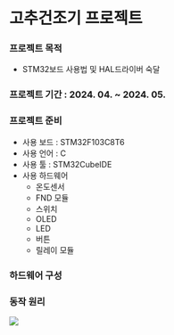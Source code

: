 # 고추건조기 프로젝트


### 프로젝트 목적
- STM32보드 사용법 및 HAL드라이버 숙달

### 프로젝트 기간 : 2024. 04. ~ 2024. 05.

### 프로젝트 준비
- 사용 보드 : STM32F103C8T6
- 사용 언어 : C
- 사용 툴 : STM32CubeIDE
- 사용 하드웨어
  - 온도센서
  - FND 모듈
  - 스위치
  - OLED
  - LED
  - 버튼
  - 릴레이 모듈

### 하드웨어 구성


### 동작 원리
![]([https://github.com/MinsikYoon/STM_Project/blob/master/%EB%8F%99%EC%9E%91%EC%9B%90%EB%A6%AC.png](https://github.com/MinsikYoon/STM_Project/blob/master/Picture/%EB%8F%99%EC%9E%91%EC%9B%90%EB%A6%AC.png))
 
